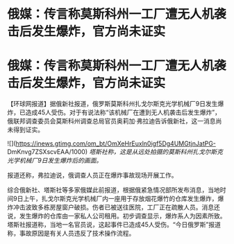 # 俄媒：传言称莫斯科州一工厂遭无人机袭击后发生爆炸，官方尚未证实

# 俄媒：传言称莫斯科州一工厂遭无人机袭击后发生爆炸，官方尚未证实

【环球网报道】据俄新社报道，俄罗斯莫斯科州扎戈尔斯克光学机械厂9日发生爆炸，已造成45人受伤。对于有说法称“该机械厂在遭到无人机袭击后发生爆炸”，俄联邦调查委员会莫斯科州调查总局官员奥莉加·弗拉迪告诉俄新社，这一消息尚未得到证实。

![](https://inews.gtimg.com/om_bt/OmXeHrEuxln0igf5Dg4UMGtjnJatPG-
DmKnvg7ZSXscvEAA/1000) _塔斯社称，这是从远处拍摄的莫斯科州扎戈尔斯克光学机械厂9日发生爆炸后的画面。_

报道还称，弗拉迪说，俄调查人员正在爆炸事故现场开展工作。

综合俄新社、塔斯社等多家俄媒此前报道，根据俄紧急情况部所发布消息，当地时间9日上午，扎戈尔斯克光学机械厂内一座用于存放烟花爆竹的仓库发生爆炸，爆炸冲击波致多栋房屋窗户破损。伤者已被送往医院，工厂正在疏散人员。消息还说，发生爆炸的仓库由一家私人公司租用。初步调查显示，爆炸系人为因素所致。塔斯社报道称，当地一名官员说，这起事件已造成45人受伤。“今日俄罗斯”报道称，事故原因是有关人员违反了技术操作流程。

